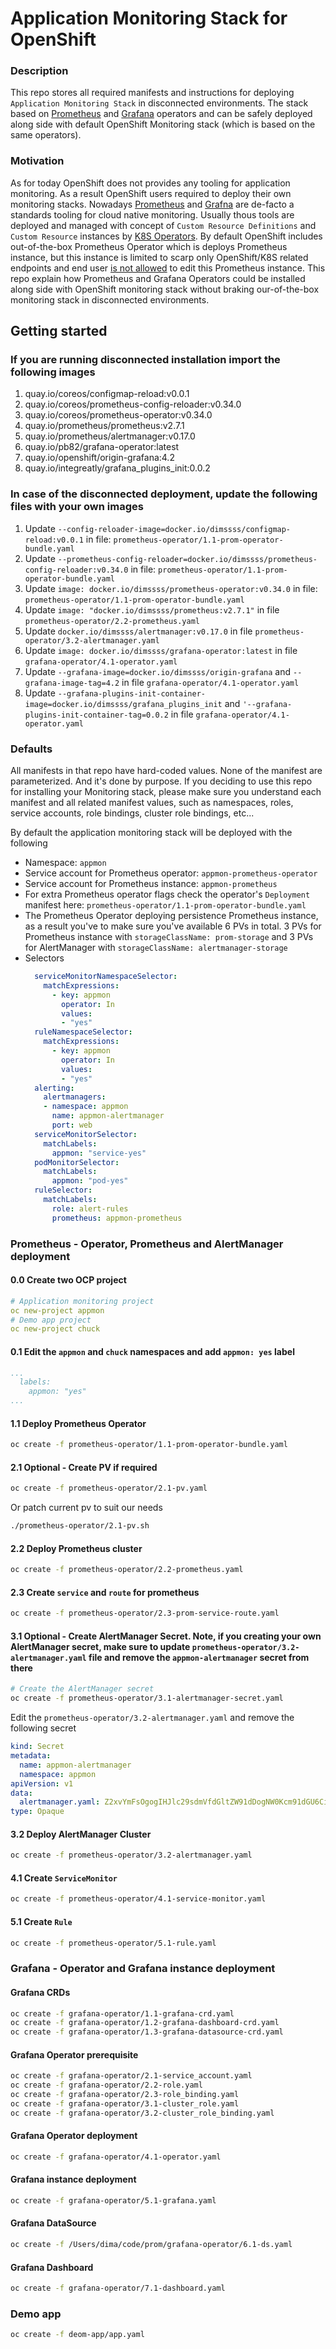 # Application Monitoring Stack for OpenShift
### Description
This repo stores all required manifests and instructions for deploying `Application Monitoring Stack` in disconnected environments. The stack based on [Prometheus](https://github.com/coreos/prometheus-operator) and [Grafana](https://github.com/integr8ly/grafana-operator) operators and can be safely deployed  along side with default OpenShift Monitoring stack (which is based on the same operators).

### Motivation 
As for today OpenShift does not provides any tooling for application monitoring.
As a result OpenShift users required to deploy their own monitoring stacks. 
Nowadays [Prometheus](https://prometheus.io) and [Grafna](https://grafana.com) 
are de-facto a standards tooling for cloud native monitoring. 
Usually thous tools are deployed and managed with concept of 
`Custom Resource Definitions` and `Custom Resource` instances
 by [K8S Operators](https://coreos.com/operators).
 By default OpenShift includes out-of-the-box Prometheus Operator 
 which is deploys Prometheus instance, but this instance is limited to scarp only 
 OpenShift/K8S related endpoints and end user 
 [is not allowed](https://docs.openshift.com/container-platform/3.11/install_config/prometheus_cluster_monitoring.html#supported-configuration) 
 to edit this Prometheus instance. 
 This repo explain how Prometheus and Grafana Operators could be installed  
 along side with OpenShift monitoring stack without braking our-of-the-box monitoring stack in disconnected environments. 
 
 
 ## Getting started 
 
### If you are running disconnected installation import the following images 

1. quay.io/coreos/configmap-reload:v0.0.1
2. quay.io/coreos/prometheus-config-reloader:v0.34.0
3. quay.io/coreos/prometheus-operator:v0.34.0
4. quay.io/prometheus/prometheus:v2.7.1
5. quay.io/prometheus/alertmanager:v0.17.0
6. quay.io/pb82/grafana-operator:latest
7. quay.io/openshift/origin-grafana:4.2
8. quay.io/integreatly/grafana_plugins_init:0.0.2


### In case of the disconnected deployment, update the following files with your own images 
1. Update `--config-reloader-image=docker.io/dimssss/configmap-reload:v0.0.1` in file: `prometheus-operator/1.1-prom-operator-bundle.yaml`
2. Update `--prometheus-config-reloader=docker.io/dimssss/prometheus-config-reloader:v0.34.0` in file: `prometheus-operator/1.1-prom-operator-bundle.yaml`  
3. Update `image: docker.io/dimssss/prometheus-operator:v0.34.0` in file: `prometheus-operator/1.1-prom-operator-bundle.yaml`  
4. Update `image: "docker.io/dimssss/prometheus:v2.7.1"` in file  `prometheus-operator/2.2-prometheus.yaml`
5. Update `docker.io/dimssss/alertmanager:v0.17.0` in file  `prometheus-operator/3.2-alertmanager.yaml`
6. Update `image: docker.io/dimssss/grafana-operator:latest` in file `grafana-operator/4.1-operator.yaml` 
7. Update `--grafana-image=docker.io/dimssss/origin-grafana` and `--grafana-image-tag=4.2` in file `grafana-operator/4.1-operator.yaml`
8. Update `--grafana-plugins-init-container-image=docker.io/dimssss/grafana_plugins_init` and `'--grafana-plugins-init-container-tag=0.0.2` in file `grafana-operator/4.1-operator.yaml`

### Defaults 
All manifests in that repo have hard-coded values. 
None of the manifest are parameterized.
And it's done by purpose. If you deciding to use this 
repo for installing your Monitoring stack, please make sure you understand 
each manifest and all related manifest values, 
such as namespaces, roles, service accounts, role bindings, cluster role bindings, etc...

By default the application monitoring stack will be deployed with the following 
- Namespace: `appmon`
- Service account for Prometheus operator: `appmon-prometheus-operator`
- Service account for Prometheus instance: `appmon-prometheus`
- For extra Prometheus operator flags check the operator's `Deployment` manifest here: `prometheus-operator/1.1-prom-operator-bundle.yaml`
- The Prometheus Operator deploying persistence Prometheus instance, as a result you've to make sure you've available 6 PVs in total. 3 PVs for Prometheus instance with `storageClassName: prom-storage` and 3 PVs for AlertManager with `storageClassName: alertmanager-storage`
- Selectors 
  ```yaml
    serviceMonitorNamespaceSelector:
      matchExpressions:
        - key: appmon
          operator: In
          values:
          - "yes"
    ruleNamespaceSelector:
      matchExpressions:
        - key: appmon
          operator: In
          values:
          - "yes"
    alerting:
      alertmanagers:
      - namespace: appmon
        name: appmon-alertmanager
        port: web
    serviceMonitorSelector:
      matchLabels:
        appmon: "service-yes"
    podMonitorSelector:
      matchLabels:
        appmon: "pod-yes"
    ruleSelector:
      matchLabels:
        role: alert-rules
        prometheus: appmon-prometheus
  ```
  
### Prometheus  - Operator, Prometheus and AlertManager deployment

#### 0.0 Create two OCP project 
```yaml
# Application monitoring project
oc new-project appmon
# Demo app project 
oc new-project chuck
```

#### 0.1 Edit the `appmon` and `chuck` namespaces and add `appmon: yes` label
```yaml
...
  labels:
    appmon: "yes"
...
```  

#### 1.1 Deploy Prometheus Operator
```bash
oc create -f prometheus-operator/1.1-prom-operator-bundle.yaml
```

#### 2.1 Optional - Create PV if required 
```bash
oc create -f prometheus-operator/2.1-pv.yaml
```

Or patch current pv to suit our needs
```bash
./prometheus-operator/2.1-pv.sh
```

#### 2.2 Deploy Prometheus cluster  
```bash
oc create -f prometheus-operator/2.2-prometheus.yaml
```

#### 2.3 Create `service` and `route` for prometheus
```bash
oc create -f prometheus-operator/2.3-prom-service-route.yaml
```

#### 3.1 Optional - Create AlertManager Secret. **Note, if you creating your own AlertManager secret, make sure to update `prometheus-operator/3.2-alertmanager.yaml` file and remove the `appmon-alertmanager` secret from there** 
```bash
# Create the AlertManager secret
oc create -f prometheus-operator/3.1-alertmanager-secret.yaml
```
Edit the `prometheus-operator/3.2-alertmanager.yaml` and remove the following secret 
```yaml
kind: Secret
metadata:
  name: appmon-alertmanager
  namespace: appmon
apiVersion: v1
data:
  alertmanager.yaml: Z2xvYmFsOgogIHJlc29sdmVfdGltZW91dDogNW0Kcm91dGU6CiAgZ3JvdXBfYnk6IFsnam9iJ10KICBncm91cF93YWl0OiAzMHMKICBncm91cF9pbnRlcnZhbDogNW0KICByZXBlYXRfaW50ZXJ2YWw6IDEyaAogIHJlY2VpdmVyOiAnd2ViaG9vaycKcmVjZWl2ZXJzOgotIG5hbWU6ICd3ZWJob29rJwogIHdlYmhvb2tfY29uZmlnczoKICAtIHVybDogJ2h0dHA6Ly9hbGVydG1hbmFnZXJ3aDozMDUwMC8nCg==
type: Opaque
```

#### 3.2 Deploy AlertManager Cluster
```bash
oc create -f prometheus-operator/3.2-alertmanager.yaml
```

#### 4.1 Create `ServiceMonitor`
```bash
oc create -f prometheus-operator/4.1-service-monitor.yaml
```

#### 5.1 Create `Rule`
```bash
oc create -f prometheus-operator/5.1-rule.yaml
```

### Grafana  - Operator and Grafana instance deployment 

#### Grafana CRDs  
```bash
oc create -f grafana-operator/1.1-grafana-crd.yaml
oc create -f grafana-operator/1.2-grafana-dashboard-crd.yaml
oc create -f grafana-operator/1.3-grafana-datasource-crd.yaml
```

#### Grafana Operator prerequisite
```bash
oc create -f grafana-operator/2.1-service_account.yaml
oc create -f grafana-operator/2.2-role.yaml
oc create -f grafana-operator/2.3-role_binding.yaml
oc create -f grafana-operator/3.1-cluster_role.yaml
oc create -f grafana-operator/3.2-cluster_role_binding.yaml
```   

#### Grafana Operator deployment
```bash
oc create -f grafana-operator/4.1-operator.yaml
```

#### Grafana instance deployment
```bash
oc create -f grafana-operator/5.1-grafana.yaml
``` 

#### Grafana DataSource
```bash
oc create -f /Users/dima/code/prom/grafana-operator/6.1-ds.yaml
```

#### Grafana Dashboard
```bash
oc create -f grafana-operator/7.1-dashboard.yaml
```

### Demo app 
```bash
oc create -f deom-app/app.yaml
``` 

